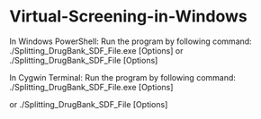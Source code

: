 # Virtual-Screening-in-Windows
In Windows PowerShell: Run the program by following command:
./Splitting_DrugBank_SDF_File.exe [Options]
or 
./Splitting_DrugBank_SDF_File [Options]

In Cygwin Terminal: Run the program by following command:
./Splitting_DrugBank_SDF_File.exe [Options]

or 
./Splitting_DrugBank_SDF_File [Options]
